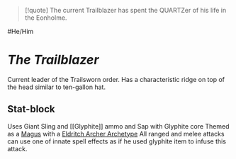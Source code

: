 > [!quote] The current Trailblazer has spent the QUARTZer of his life in the Eonholme.

#He/Him 
# *The Trailblazer*
Current leader of the Trailsworn order. Has a characteristic ridge on top of the head similar to ten-gallon hat.
## Stat-block
Uses Giant Sling and [[Glyphite]] ammo and Sap with Glyphite core
Themed as a [Magus](https://2e.aonprd.com/Classes.aspx?ID=17) with a [Eldritch Archer Archetype](https://2e.aonprd.com/Archetypes.aspx?ID=59)
All ranged and melee attacks can use one of innate spell effects as if he used glyphite item to infuse this attack. 